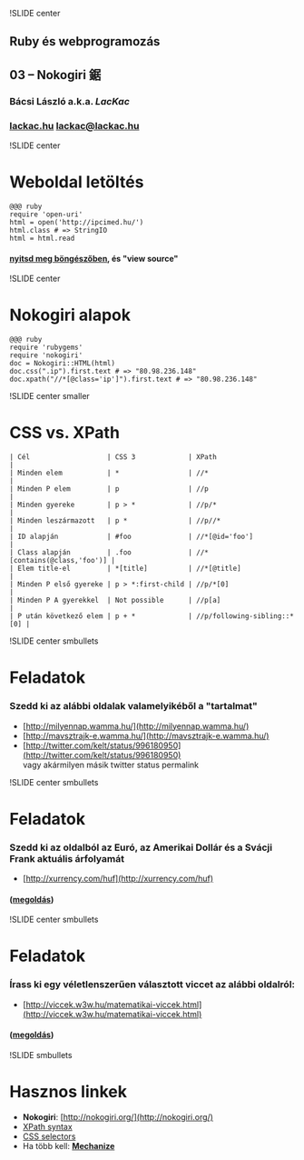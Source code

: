 !SLIDE center
## Ruby és webprogramozás
## 03 – **Nokogiri 鋸**

### **Bácsi László a.k.a. *LacKac***
### [lackac.hu](http://lackac.hu) lackac@lackac.hu

!SLIDE center
# Weboldal letöltés

    @@@ ruby
    require 'open-uri'
    html = open('http://ipcimed.hu/')
    html.class # => StringIO
    html = html.read

#### [nyitsd meg böngészőben](http://ipcimed.hu/), és "view source"

!SLIDE center
# Nokogiri alapok

    @@@ ruby
    require 'rubygems'
    require 'nokogiri'
    doc = Nokogiri::HTML(html)
    doc.css(".ip").first.text # => "80.98.236.148"
    doc.xpath("//*[@class='ip']").first.text # => "80.98.236.148"

!SLIDE center smaller

# CSS vs. XPath

    | Cél                   | CSS 3             | XPath                       |
    | Minden elem           | *                 | //*                         |
    | Minden P elem         | p                 | //p                         |
    | Minden gyereke        | p > *             | //p/*                       |
    | Minden leszármazott   | p *               | //p//*                      |
    | ID alapján            | #foo              | //*[@id='foo']              |
    | Class alapján         | .foo              | //*[contains(@class,'foo')] |
    | Elem title-el         | *[title]          | //*[@title]                 |
    | Minden P első gyereke | p > *:first-child | //p/*[0]                    |
    | Minden P A gyerekkel  | Not possible      | //p[a]                      |
    | P után következő elem | p + *             | //p/following-sibling::*[0] |

!SLIDE center smbullets
# Feladatok
### Szedd ki az alábbi oldalak valamelyikéből a "tartalmat"

* [http://milyennap.wamma.hu/](http://milyennap.wamma.hu/)
* [http://mavsztrajk-e.wamma.hu/](http://mavsztrajk-e.wamma.hu/)
* [http://twitter.com/kelt/status/996180950](http://twitter.com/kelt/status/996180950)<br/>vagy akármilyen másik twitter status permalink

!SLIDE center smbullets
# Feladatok
### Szedd ki az oldalból az Euró, az Amerikai Dollár és a Svácji Frank aktuális árfolyamát

* [http://xurrency.com/huf](http://xurrency.com/huf)

#### ([megoldás](/file/gyakorlat-03/exchange_rates.rb))

!SLIDE center smbullets
# Feladatok
### Írass ki egy véletlenszerűen választott viccet az alábbi oldalról:

* [http://viccek.w3w.hu/matematikai-viccek.html](http://viccek.w3w.hu/matematikai-viccek.html)

#### ([megoldás](/file/gyakorlat-03/joke.rb))

!SLIDE smbullets
# Hasznos linkek

* **Nokogiri**:
[http://nokogiri.org/](http://nokogiri.org/)
* [XPath syntax](http://www.w3schools.com/XPath/xpath_syntax.asp)
* [CSS selectors](https://developer.mozilla.org/en/CSS_Reference#Selectors)
* Ha több kell: **[Mechanize](http://mechanize.rubyforge.org/mechanize/)**
